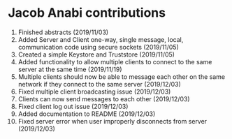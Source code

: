# Jacob Anabi contributions
1. Finished abstracts (2019/11/03)
2. Added Server and Client one-way, single message, local,  communication code using secure sockets (2019/11/05)
3. Created a simple Keystore and Truststore (2019/11/05)
4. Added functionality to allow multiple clients to connect to the same server at the same time (2019/11/19)
4. Multiple clients should now be able to message each other on the same network if they connect to the same server (2019/12/03)
5. Fixed multiple client broadcasting issue (2019/12/03)
6. Clients can now send messages to each other (2019/12/03)
7. Fixed client log out issue (2019/12/03)
8. Added documentation to README (2019/12/03)
9. Fixed server error when user improperly disconnects from server (2019/12/03)
